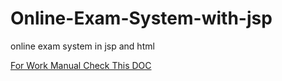 # Online-Exam-System-with-jsp
online exam system in jsp and html 


[For Work Manual Check This DOC ](https://github.com/chakrabortysayantan699/Online-Exam-System-with-jsp/tree/main/Manual/1)
